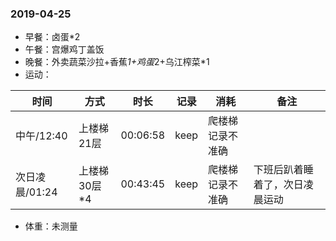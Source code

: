 ### 2019-04-25

* 早餐：卤蛋*2
* 午餐：宫爆鸡丁盖饭
* 晚餐：外卖蔬菜沙拉+香蕉*1+鸡蛋*2+乌江榨菜*1
* 运动：

时间 | 方式 | 时长 | 记录 | 消耗 | 备注 
-|-|-|-|-|-
中午/12:40|上楼梯21层|00:06:58|keep|爬楼梯记录不准确
次日凌晨/01:24|上楼梯30层*4|00:43:45|keep|爬楼梯记录不准确|下班后趴着睡着了，次日凌晨运动

* 体重：未测量